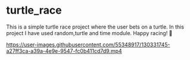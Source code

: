 # turtle_race
This is a simple turtle race project where the user bets on a turtle.
In this project I have used random,turtle and time module.
Happy racing!
🐢

https://user-images.githubusercontent.com/55348917/130331745-a27ff3ca-a39a-4e9e-9547-fc0b411cd7d9.mp4


